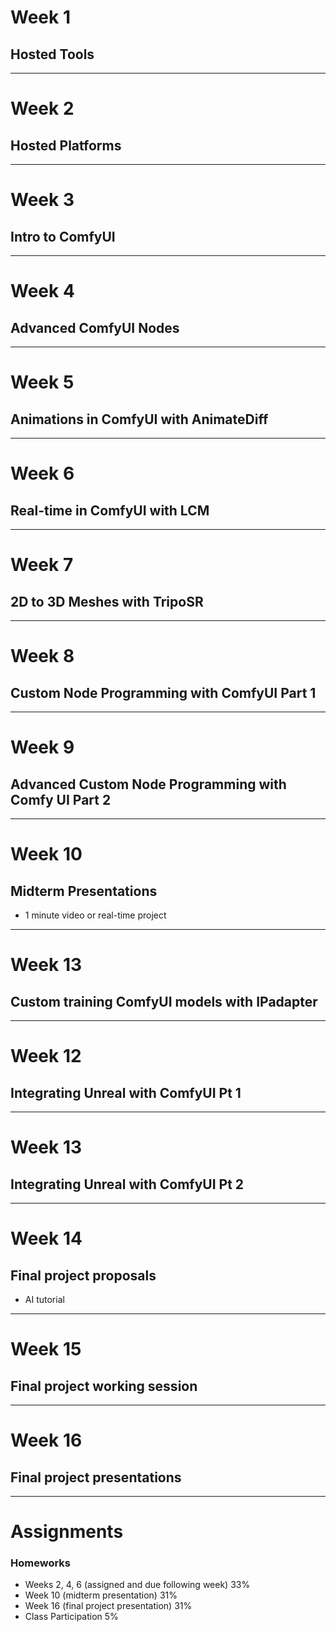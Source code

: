 

# Week 1
## Hosted Tools

---

# Week 2
## Hosted Platforms

---

# Week 3
## Intro to ComfyUI

---

# Week 4
## Advanced ComfyUI Nodes

---

# Week 5
## Animations in ComfyUI with AnimateDiff

---

# Week 6
## Real-time in ComfyUI with LCM

---

# Week 7
## 2D to 3D Meshes with TripoSR

---

# Week 8
## Custom Node Programming with ComfyUI Part 1

---

# Week 9
## Advanced Custom Node Programming with Comfy UI Part 2

---

# Week 10
## Midterm Presentations

- 1 minute video or real-time project
---

# Week 13
## Custom training ComfyUI models with IPadapter

---



# Week 12
## Integrating Unreal with ComfyUI Pt 1

---

# Week 13
## Integrating Unreal with ComfyUI Pt 2



---

# Week 14
## Final project proposals

- AI tutorial

---

# Week 15 
## Final project working session

--- 

# Week 16
## Final project presentations

---

# Assignments
### Homeworks
- Weeks 2, 4, 6 (assigned and due following week) 33%
- Week 10 (midterm presentation) 31%
- Week 16 (final project presentation) 31%
- Class Participation 5%



